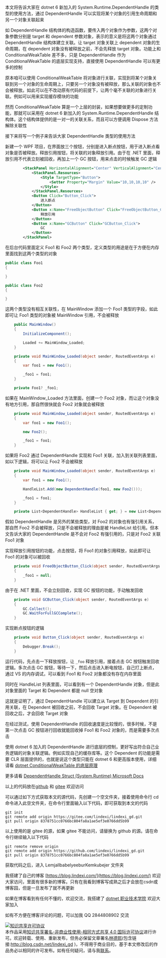 
本文将告诉大家在 dotnet 6 新加入的 System.Runtime.DependentHandle 的类型的使用方法，通过 DependentHandle 可以实现将某个对象的引用生命周期和另一个对象关联起来

<!--more-->



<!-- 博客 -->
<!-- 发布 -->

如 DependentHandle 结构体的构造函数，要传入两个对象作为参数，这两个对象参数分别是 target 和 dependent 参数对象，表示的意义是将这两个对象通过 DependentHandle 结构体建立关联。让 target 对象关联上 dependent 对象的生命周期，在 dependent 对象没有被释放之前，不会先释放 target 对象。功能上和 ConditionalWeakTable 差不多，只是 DependentHandle 作为 ConditionalWeakTable 的底层实现支持，直接使用 DependentHandle 可以有更多的控制

原本咱可以使用 ConditionalWeakTable 将对象进行关联，实现到将某个对象关联到另一个对象的生命周期上，只要另一个对象没有被释放，那么关联的对象也不会被释放。如此可以在不改动原有代码的前提下，让两个毫不关联的对象进行关联。例如可以用来实现缓存模块的功能

然而 ConditionalWeakTable 算是一个上层的封装，如果想要做更多的定制功能，那就可以采用在 dotnet 6 新加入的 System.Runtime.DependentHandle 结构体。这个结构体提供的是一对一的关联关系，而且可以方便调用 Dispose 方法解除关联性

接下来将写一个例子来告诉大家 DependentHandle 类型的使用方法

新建一个 WPF 项目，在界面放三个按钮，分别是进入断点按钮，用于进入断点看对象是否被释放。释放引用按钮，将关联的对象释放引用。由于在 .NET 里面，释放引用不代表立刻被回收，再加上一个 GC 按钮，用来点击的时候触发 GC 逻辑

```xml
        <StackPanel HorizontalAlignment="Center" VerticalAlignment="Center" Orientation="Horizontal">
            <StackPanel.Resources>
                <Style TargetType="Button">
                    <Setter Property="Margin" Value="10,10,10,10" />
                </Style>
            </StackPanel.Resources>
            <Button Click="Button_Click">
                进入断点
            </Button>
            <Button x:Name="FreeObjectButton" Click="FreeObjectButton_Click">
                释放引用
            </Button>
            <Button x:Name="GCButton" Click="GCButton_Click">
                GC
            </Button>
        </StackPanel>
```

在后台代码里面定义 Foo1 和 Foo2 两个类型，定义类型的用途是在于方便在内存里面找到这两个类型的对象

```csharp
public class Foo1
{

}

public class Foo2
{

}
```

这两个类型没有相互关联性，在 MainWindow 添加一个 Foo1 类型的字段，如此即可让 Foo1 类型的对象被 MainWindow 引用，不会被释放

```csharp
    public MainWindow()
    {
        InitializeComponent();

        Loaded += MainWindow_Loaded;
    }

    private void MainWindow_Loaded(object sender, RoutedEventArgs e)
    {
        var foo1 = new Foo1();

        _foo1 = foo1;
    }

    private Foo1? _foo1;
```

如果在 MainWindow_Loaded 方法里面，创建一个 Foo2 对象，而让这个对象没有地方引用，那自然很快就会 Foo2 对象就会被释放

```csharp
    private void MainWindow_Loaded(object sender, RoutedEventArgs e)
    {
        var foo1 = new Foo1();

        new Foo2();

        _foo1 = foo1;
    }
```

如果将 Foo2 通过 DependentHandle 实现和 Foo1 关联，加入到关联列表里面，如以下逻辑，将可以让 Foo2 不会被释放

```csharp
    private void MainWindow_Loaded(object sender, RoutedEventArgs e)
    {
        var foo1 = new Foo1();

        HandleList.Add(new DependentHandle(foo1, new Foo2()));

        _foo1 = foo1;
    }

    private List<DependentHandle> HandleList { get; } = new List<DependentHandle>();
```

假如 DependentHandle 是另外的某些类型，对 Foo2 的对象也有强引用关系，那自然 Foo2 不会被释放，只是不会被释放的理由是被 HandleList 给引用。但本文告诉大家的 DependentHandle 是不会对 Foo2 有强引用的，只是对 Foo2 关联 Foo1 对象

实现释放引用按钮的功能，点击按钮，将 Foo1 的对象引用释放，如此即可让 Foo1 的对象可以被回收

```csharp
    private void FreeObjectButton_Click(object sender, RoutedEventArgs e)
    {
        _foo1 = null;
    }
```

由于在 .NET 里面，不会立刻回收，实现 GC 按钮的功能，手动触发回收

```csharp
    private void GCButton_Click(object sender, RoutedEventArgs e)
    {
        GC.Collect();
        GC.WaitForFullGCComplete();
    }
```

实现断点按钮的逻辑

```csharp
    private void Button_Click(object sender, RoutedEventArgs e)
    {
        Debugger.Break();
    }
```

运行代码，先点击一下释放按钮，让 `_foo` 释放引用，接着点击 GC 按钮触发回收逻辑。多次点击 GC 按钮，等待一下，然后点击进入断电按钮，自己打上断点，通过 VS 的内存调试，可以看到 Foo1 和 Foo2 对象都没有存在内存里面

同时在 HandleList 列表里面，可以看到有一个 DependentHandle 对象，但是此对象里面的 Target 和 Dependent 都是 null 空对象

这就是证明了，通过 DependentHandle 可以建立从 Target 到 Dependent 的引用关联，在 Dependent 被回收之前，不会回收 Target 对象。在 Dependent 被回收之后，才会回收 Target 对象

在经过测试，使用 DependentHandle 的回收速度是比较慢的，很多时候，不是第一次点击 GC 按钮进行回收就能回收掉 Foo1 和 Foo2 对象的，而是需要多次点击

使用 dotnet 6 加入的 DependentHandle 进行底层的控制，更好写出符合自己业务逻辑的对象关联逻辑。例如实现自己的缓存库等。这个 Dependent 的功能是需要 CLR 层面提供的，也就是说这个类型只能在 dotnet 6 和更高版本使用，详细请看 [dotnet ConditionalWeakTable 的底层原理](https://blog.lindexi.com/post/dotnet-ConditionalWeakTable-%E7%9A%84%E5%BA%95%E5%B1%82%E5%8E%9F%E7%90%86.html )

更多请看 [DependentHandle Struct (System.Runtime) Microsoft Docs](https://docs.microsoft.com/en-us/dotnet/api/system.runtime.dependenthandle?view=net-6.0&WT.mc_id=WD-MVP-5003260 )

以上的代码放在[github](https://github.com/lindexi/lindexi_gd/tree/8378751cc0766bc804fa8a1ae5ef3e0766dd5b99/LemjallbabelyeeburKemkubejer) 和 [gitee](https://gitee.com/lindexi/lindexi_gd/tree/8378751cc0766bc804fa8a1ae5ef3e0766dd5b99/LemjallbabelyeeburKemkubejer) 欢迎访问

可以通过如下方式获取本文的源代码，先创建一个空文件夹，接着使用命令行 cd 命令进入此空文件夹，在命令行里面输入以下代码，即可获取到本文的代码

```
git init
git remote add origin https://gitee.com/lindexi/lindexi_gd.git
git pull origin 8378751cc0766bc804fa8a1ae5ef3e0766dd5b99
```

以上使用的是 gitee 的源，如果 gitee 不能访问，请替换为 github 的源。请在命令行继续输入以下代码

```
git remote remove origin
git remote add origin https://github.com/lindexi/lindexi_gd.git
git pull origin 8378751cc0766bc804fa8a1ae5ef3e0766dd5b99
```

获取代码之后，进入 LemjallbabelyeeburKemkubejer 文件夹



我搭建了自己的博客 [https://blog.lindexi.com/](https://blog.lindexi.com/) 欢迎大家访问，里面有很多新的博客。只有在我看到博客写成熟之后才会放在csdn或博客园，但是一旦发布了就不再更新

如果在博客看到有任何不懂的，欢迎交流，我搭建了 [dotnet 职业技术学院](https://t.me/dotnet_campus) 欢迎大家加入

如有不方便在博客评论的问题，可以加我 QQ 2844808902 交流

<a rel="license" href="http://creativecommons.org/licenses/by-nc-sa/4.0/"><img alt="知识共享许可协议" style="border-width:0" src="https://licensebuttons.net/l/by-nc-sa/4.0/88x31.png" /></a><br />本作品采用<a rel="license" href="http://creativecommons.org/licenses/by-nc-sa/4.0/">知识共享署名-非商业性使用-相同方式共享 4.0 国际许可协议</a>进行许可。欢迎转载、使用、重新发布，但务必保留文章署名[林德熙](http://blog.csdn.net/lindexi_gd)(包含链接:http://blog.csdn.net/lindexi_gd )，不得用于商业目的，基于本文修改后的作品务必以相同的许可发布。如有任何疑问，请与我[联系](mailto:lindexi_gd@163.com)。